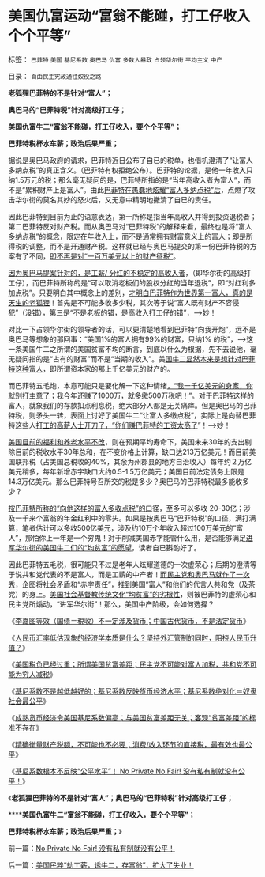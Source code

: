 # 美国仇富运动“富翁不能碰，打工仔收入个个平等”

标签： `巴菲特` `美国` `基尼系数` `奥巴马` `仇富` `多数人暴政` `占领华尔街` `平均主义` `中产` 

目录： `自由民主宪政通往奴役之路`

**老狐狸巴菲特的不是针对“富人”；**

**奥巴马的“巴菲特税”针对高级打工仔；**

**美国仇富牛二“富翁不能碰，打工仔收入，要个个平等”；**

**巴菲特税杯水车薪；政治后果严重；**

据说是奥巴马政府的请求，巴菲特近日公布了自已的税单，也借机澄清了“让富人多纳点税”的真正含义。（巴菲特有权拒绝公布）。巴菲特的论据，是他一年收入只纳1.5万元的税；那么毫无疑问的是，巴菲特所指的是“当年高收入者为富人”，而不是“累积财产上是富人”。由此[巴菲特在愚蠢地炫耀“富人多纳点税”后](../../../2010/3/1/要均贫富后才能民主吗？.md)，点燃了攻击华尔街的莫名其妙的怒火后，又无意中精明地撇清了自已的责任。

因此巴菲特到目前为止的语意表达，第一所称是指当年高收入并得到投资退税者；第二巴菲特反对财产税。而从奥巴马对“巴菲特税”的解释来看，最终也是将“富人多纳点税”的概念，限定在年收入上，而不是通常拥有财富意义上的富人；即是所得税的调整，而不是开通财产税。这样就已经与奥巴马提交的第一份巴菲特税的方案有了不同，[即不再是对“一百万美元以上的财产征税”](../../../2011/10/11/美国政府低薪高廉，税收主要花在穷人福利上.md)。



[因为奥巴马提案针对的，是工薪/
分红的不稳定的高收入者](../../../2011/10/10/奥巴马的阶级斗争和美国敢说“不”的刁民.md)，（即华尔街的高级打工仔），而巴菲特所称的是“可以取消老板们的股权分红的当年退税”，即“对红利多加点税”。只要明白其中概念上的差别，[才明白巴菲特作为世界第一富人，真的是天生的老狐狸](../../../2011/9/2/巴菲特主营高利贷,已经十年了!.md)！首先是不可能多收多少税，其次等于说“富人既有财产不容侵犯”（没错），第三是“不是老板的错，是高收入打工仔的错”，——>妙！

对比一下占领华尔街的领导者的话，可以更清楚地看到巴菲特“向我开炮”，远不是奥巴马等想象的那回事：“美国1%的富人拥有99%的财富，只纳1%
的税”，——>这一条美国牛二之所谓的美国贫富不均的断言，到底以什么为根据，先不去说他，毫无疑问指的是“占有的财富”而不是“当期的收入”。美[国牛二显然本来是想针对巴菲特这种富人](../../../2011/6/22/市场经济没有通货膨胀和经济危机.md)，即所谓资本家的那上千亿美元的财产的。

而巴菲特五毛炮，本意可能只是要化解一下这种情绪[，“我一千亿美元的身家，你就别打主意了](../../../2011/8/26/世袭的富人现象，意味着特权的存在.md)；我今年还赚了1000万，就多缴500万税吧！”。对于巴菲特这样的富人，就象我们的存款扣点利息税，绝大部分人都是无关痛痒。但是奥巴马的巴菲特税，则矛头一转，表面上讨好了美国牛二“让富人多缴点税”，实际上是向替巴菲特这些人[打工的高薪人士开刀了，“你们赚巴菲特的工资太高了](../../../2011/10/10/美国针对富人的财产税，最大可能是殃及最穷的人.md)”！——>妙！

[美国目前的福利和养老水平不改](../../../2011/8/23/全球终于走在《通往奴役之路》上.md)，则在预期平均寿命下，美国未来30年的支出剔除目前的税收水平30年总和，在不变价格上计算，缺口达213万亿美元！而目前美国联邦税（占美国总税收的40%，其余为州郡县的地方自治收入）每年约２万亿美元稍多，每年新增赤字缺口大约0.5-1.5万亿美元；美国目前法定债务上限是14.3万亿美元。那么巴菲特号召所交的税是多少？奥巴马的巴菲特税最多能收多少？

[按巴菲特所称的“向他这样的富人多收点税”的口](../../../2011/8/24/巴菲特“向我开炮”当五毛,华尔街奴役全世界.md)径，至多可以多收
20-30亿；涉及一千来个富翁的年金红利中的零头。如果是按奥巴马“巴菲特税”的口径，满打满算，笔者估计可以多收500亿美元，涉及约10万个年收入超过100万美元的“富人”，那怕你上一年是一个穷鬼！对于削减美国赤字能管什么用，是否能够满足[进军华尔街的美国牛二们的“均贫富”的愿望](../../../2011/10/11/进军华尔街的反华愚民只是一小撮；A股会涨十倍！.md)，读者自已斟酌好了。

因此巴菲特五毛税，很可能只不过是老年人炫耀道德的一次虚荣心；后期的澄清等于说共和党代表的不是富人，而是工薪的中产者！[而民主党和奥巴马就作了一次秀](../../../2011/9/21/奥巴马（削减福利＋巴菲特税）是中策；巴菲特税尚算合理.md)，企图将社会矛盾和“赤字责任”，推到美国“富人”和他们的代言人共和党（及茶党）的身上。[美国社会基督教传统文化“均贫富”的劣根性](../../../2011/9/16/基督教阻止了反思马克思主义.md)，则被巴菲特的虚荣心和民主党所煽动，“进军华尔街”！那么，美国中产阶级，会如何选择？

《[李嘉图等效（国债＝税收）不一定涉及货币；中国古代货币，不是法定货币](../../../2011/10/12/李嘉图等效（国债＝税收）的实物税，古钱，国家征用，暴力拆迁.md)》

《[人民币汇率低估现象的经济学本质是什么？坚持外汇管制的同时，阻挠人民币升值？](../../../2011/10/14/人民币低估的经济学本质，看仇美的都是什么人？.md)》

《[美国税负已经过重；所谓美国贫富差距；民主党不可能对富人加税，共和党不可能为穷人减税](../../../2011/10/14/所谓美国贫富差距，没有可信的依据；.md)》

《[基尼系数不是越低越好的；基尼系数反映货币经济水平；基尼系数绝对化＝奴隶社会最公平](../../../2011/10/14/基尼系数绝对化＝奴隶社会最公平.md)》

《[成熟货币经济令美国基尼系数偏高；与美国贫富差距无关；客观“贫富差距”的标准不存在](../../../2011/10/15/客观衡量个人财产“贫富差距”的标准不存在.md)》

《[精确衡量财产税额，不可能也不必要；消费/收入环节的直接税，最有效也最公平](../../../2011/10/15/精确衡量财产税额，不可能，也不必要.md)》

《[基尼系数根本不反映“公平水平”！
No Private No Fair! 没有私有制就没有公平！](../../../2011/10/15/No&nbsp;Private&nbsp;No&nbsp;Fair!&nbsp;没有私有制就没有公平！.md)》

《**老狐狸巴菲特的不是针对“富人”；奥巴马的“巴菲特税”针对高级打工仔；**

******美国仇富牛二“富翁不能碰，打工仔收入，要个个平等”；**

**巴菲特税杯水车薪；政治后果严重；**》



前一篇：[No&nbsp;Private&nbsp;No&nbsp;Fair!&nbsp;没有私有制就没有公平！](../../../2011/10/15/No&nbsp;Private&nbsp;No&nbsp;Fair!&nbsp;没有私有制就没有公平！.md)

后一篇：[美国民粹“劫工薪，诱牛二，存富翁”，扩大了失业！](../../../2011/10/16/美国民粹“劫工薪，诱牛二，存富翁”，扩大了失业！.md)